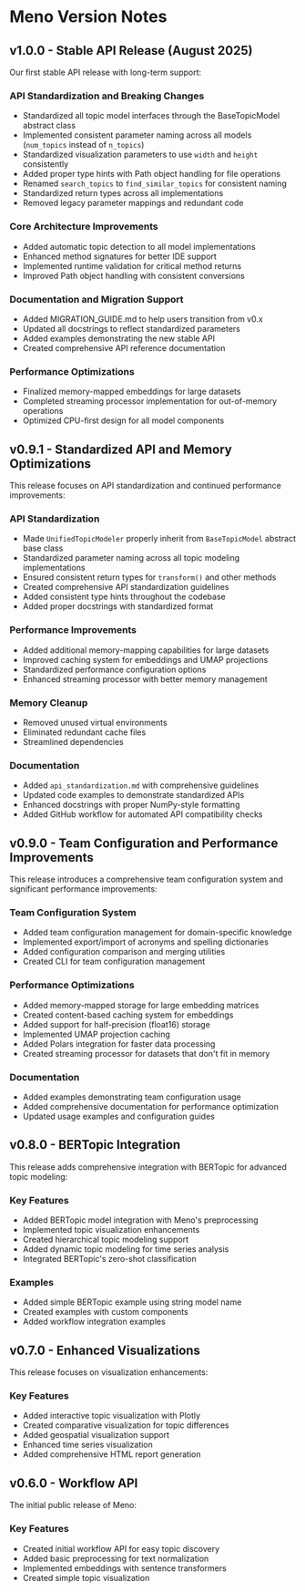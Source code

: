 # Meno Version Notes

## v1.0.0 - Stable API Release (August 2025)

Our first stable API release with long-term support:

### API Standardization and Breaking Changes
- Standardized all topic model interfaces through the BaseTopicModel abstract class
- Implemented consistent parameter naming across all models (`num_topics` instead of `n_topics`)
- Standardized visualization parameters to use `width` and `height` consistently
- Added proper type hints with Path object handling for file operations
- Renamed `search_topics` to `find_similar_topics` for consistent naming
- Standardized return types across all implementations
- Removed legacy parameter mappings and redundant code

### Core Architecture Improvements
- Added automatic topic detection to all model implementations
- Enhanced method signatures for better IDE support
- Implemented runtime validation for critical method returns
- Improved Path object handling with consistent conversions

### Documentation and Migration Support
- Added MIGRATION_GUIDE.md to help users transition from v0.x
- Updated all docstrings to reflect standardized parameters
- Added examples demonstrating the new stable API
- Created comprehensive API reference documentation

### Performance Optimizations
- Finalized memory-mapped embeddings for large datasets
- Completed streaming processor implementation for out-of-memory operations
- Optimized CPU-first design for all model components

## v0.9.1 - Standardized API and Memory Optimizations

This release focuses on API standardization and continued performance improvements:

### API Standardization
- Made `UnifiedTopicModeler` properly inherit from `BaseTopicModel` abstract base class
- Standardized parameter naming across all topic modeling implementations
- Ensured consistent return types for `transform()` and other methods
- Created comprehensive API standardization guidelines
- Added consistent type hints throughout the codebase
- Added proper docstrings with standardized format

### Performance Improvements
- Added additional memory-mapping capabilities for large datasets
- Improved caching system for embeddings and UMAP projections
- Standardized performance configuration options
- Enhanced streaming processor with better memory management

### Memory Cleanup
- Removed unused virtual environments
- Eliminated redundant cache files
- Streamlined dependencies

### Documentation
- Added `api_standardization.md` with comprehensive guidelines
- Updated code examples to demonstrate standardized APIs
- Enhanced docstrings with proper NumPy-style formatting
- Added GitHub workflow for automated API compatibility checks

## v0.9.0 - Team Configuration and Performance Improvements

This release introduces a comprehensive team configuration system and significant performance improvements:

### Team Configuration System
- Added team configuration management for domain-specific knowledge
- Implemented export/import of acronyms and spelling dictionaries
- Added configuration comparison and merging utilities
- Created CLI for team configuration management

### Performance Optimizations
- Added memory-mapped storage for large embedding matrices
- Created content-based caching system for embeddings
- Added support for half-precision (float16) storage
- Implemented UMAP projection caching
- Added Polars integration for faster data processing
- Created streaming processor for datasets that don't fit in memory

### Documentation
- Added examples demonstrating team configuration usage
- Added comprehensive documentation for performance optimization
- Updated usage examples and configuration guides

## v0.8.0 - BERTopic Integration

This release adds comprehensive integration with BERTopic for advanced topic modeling:

### Key Features
- Added BERTopic model integration with Meno's preprocessing
- Implemented topic visualization enhancements
- Created hierarchical topic modeling support
- Added dynamic topic modeling for time series analysis
- Integrated BERTopic's zero-shot classification

### Examples
- Added simple BERTopic example using string model name
- Created examples with custom components
- Added workflow integration examples

## v0.7.0 - Enhanced Visualizations

This release focuses on visualization enhancements:

### Key Features
- Added interactive topic visualization with Plotly
- Created comparative visualization for topic differences
- Added geospatial visualization support
- Enhanced time series visualization
- Added comprehensive HTML report generation

## v0.6.0 - Workflow API

The initial public release of Meno:

### Key Features
- Created initial workflow API for easy topic discovery
- Added basic preprocessing for text normalization
- Implemented embeddings with sentence transformers
- Created simple topic visualization